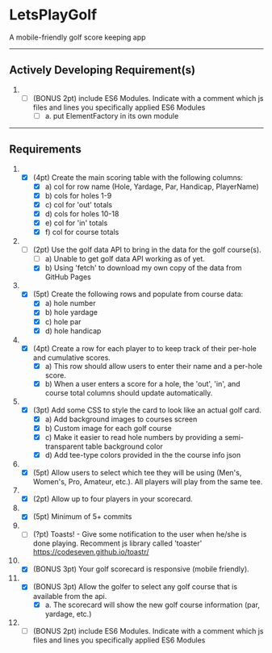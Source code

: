 # LetsPlayGolf
A mobile-friendly golf score keeping app

---
## Actively Developing Requirement(s)
1. - [ ] (BONUS 2pt) include ES6 Modules. Indicate with a comment which js files
and lines you specifically applied ES6 Modules
     - [ ] a. put ElementFactory in its own module

---
## Requirements
1. - [x] (4pt) Create the main scoring table with the following columns:
     - [x] a) col for row name (Hole, Yardage, Par, Handicap, PlayerName)
     - [x] b) cols for holes 1-9
     - [x] c) col for 'out' totals
     - [x] d) cols for holes 10-18
     - [x] e) col for 'in' totals
     - [x] f) col for course totals
1. - [ ] (2pt) Use the golf data API to bring in the data for the golf
course(s).
     - [ ] a) Unable to get golf data API working as of yet.
     - [x] b) Using 'fetch' to download my own copy of the data from GitHub Pages
1. - [x] (5pt) Create the following rows and populate from course data:
     - [x] a) hole number
     - [x] b) hole yardage
     - [x] c) hole par
     - [x] d) hole handicap
1. - [x] (4pt) Create a row for each player to to keep track of their per-hole and
cumulative scores.
     - [x] a) This row should allow users to enter their name and a per-hole score.
     - [x] b) When a user enters a score for a hole, the 'out', 'in', and course
  total columns should update automatically.
1. - [x] (3pt) Add some CSS to style the card to look like an actual golf card.
     - [x] a) Add background images to courses screen
     - [x] b) Custom image for each golf course
     - [x] c) Make it easier to read hole numbers by providing a semi-transparent table background color
     - [x] d) Add tee-type colors provided in the the course info json
1. - [x] (5pt) Allow users to select which tee they will be using
(Men's, Women's, Pro, Amateur, etc.). All players will play from the same tee.
1. - [x] (2pt) Allow up to four players in your scorecard.
1. - [x] (5pt) Minimum of 5+ commits
1. - [ ] (?pt) Toasts! - Give some notification to the user when he/she is done
playing.  Recomment js library called 'toaster' https://codeseven.github.io/toastr/
1. - [x] (BONUS 3pt) Your golf scorecard is responsive (mobile friendly).
1. - [x] (BONUS 3pt) Allow the golfer to select any golf course that is available
from the api.
     - [x] a. The scorecard will show the new golf course information (par, yardage, etc.)
1. - [ ] (BONUS 2pt) include ES6 Modules. Indicate with a comment which js files
and lines you specifically applied ES6 Modules
